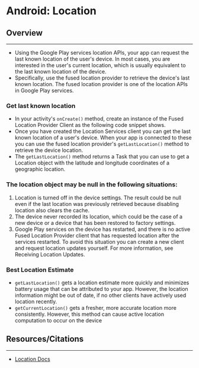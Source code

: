 # Android: Location



## Overview

---

- Using the Google Play services location APIs, your app can request the last known location of the user's device. In most cases, you are interested in the user's current location, which is usually equivalent to the last known location of the device.
- Specifically, use the fused location provider to retrieve the device's last known location. The fused location provider is one of the location APIs in Google Play services.


### Get last known location

- In your activity's `onCreate()` method, create an instance of the Fused Location Provider Client as the following code snippet shows.
- Once you have created the Location Services client you can get the last known location of a user's device. When your app is connected to these you can use the fused location provider's `getLastLocation()` method to retrieve the device location.
- The `getLastLocation()` method returns a Task that you can use to get a Location object with the latitude and longitude coordinates of a geographic location.


###  The location object may be null in the following situations:

1. Location is turned off in the device settings. The result could be null even if the last location was previously retrieved because disabling location also clears the cache.
2. The device never recorded its location, which could be the case of a new device or a device that has been restored to factory settings.
3. Google Play services on the device has restarted, and there is no active Fused Location Provider client that has requested location after the services restarted. To avoid this situation you can create a new client and request location updates yourself. For more information, see Receiving Location Updates.

### Best Location Estimate

- `getLastLocation()` gets a location estimate more quickly and minimizes battery usage that can be attributed to your app. However, the location information might be out of date, if no other clients have actively used location recently.
- `getCurrentLocation()` gets a fresher, more accurate location more consistently. However, this method can cause active location computation to occur on the device



## Resources/Citations

---

- [Location Docs](https://developer.android.com/training/location)
